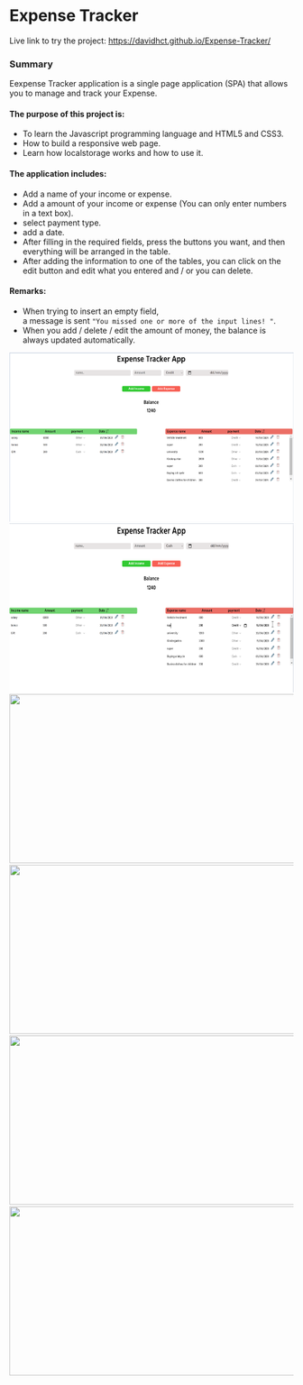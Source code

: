 # Expense Tracker

Live link to try the project: https://davidhct.github.io/Expense-Tracker/

### Summary
Eexpense Tracker application is a single page application (SPA) that allows you to manage and track your Expense.<br>
#### The purpose of this project is:
* To learn the Javascript programming language and HTML5 and CSS3.
* How to build a responsive web page.
* Learn how localstorage works and how to use it. 

#### The application includes:
* Add a name of your income or expense.
* Add a amount of your income or expense (You can only enter numbers in a text box).
* select payment type.
* add a date.
* After filling in the required fields, press the buttons you want, and then everything will be arranged in the table.
* After adding the information to one of the tables, you can click on the edit button and edit what you entered and / or you can delete.

#### Remarks:
* When trying to insert an empty field,<br>a message is sent ```"You missed one or more of the input lines! "```.
* When you add / delete / edit the amount of money, the balance is always updated automatically.


<kbd><img src="/demo images/img_1.png" width="630" height="300"></kbd>
<kbd><img src="/demo images/img_2.png" width="630" height="300"></kbd>
<kbd><img src="/demo images/img_3.png" width="630" height="300"></kbd>
<kbd><img src="/demo images/img_4.png" width="630" height="300"></kbd>
<kbd><img src="/demo images/img_5.png" width="630" height="300"></kbd>
<kbd><img src="/demo images/img_6.png" width="630" height="300"></kbd>
